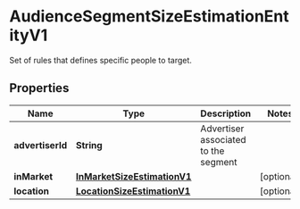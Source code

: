 

# AudienceSegmentSizeEstimationEntityV1

Set of rules that defines specific people to target.

## Properties

| Name | Type | Description | Notes |
|------------ | ------------- | ------------- | -------------|
|**advertiserId** | **String** | Advertiser associated to the segment |  |
|**inMarket** | [**InMarketSizeEstimationV1**](InMarketSizeEstimationV1.md) |  |  [optional] |
|**location** | [**LocationSizeEstimationV1**](LocationSizeEstimationV1.md) |  |  [optional] |



